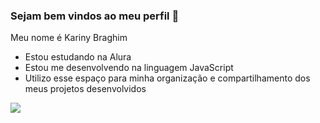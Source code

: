 ### Sejam bem vindos ao meu perfil 🌠

Meu nome é Kariny Braghim

- Estou estudando na Alura
- Estou me desenvolvendo na linguagem JavaScript
- Utilizo esse espaço para minha organização e compartilhamento dos meus projetos desenvolvidos

![](https://tenor.com/bYg0J.gif)
